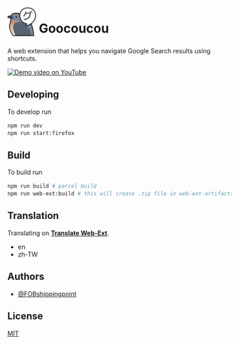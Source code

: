 # <sub><img src="./src/assets/icon-128.png" width=64px height=64px></sub> Goocoucou

A web extension that helps you navigate Google Search results using shortcuts.

[![Demo video on YouTube](https://img.youtube.com/vi/Xa_MYxBUB00/0.jpg)](https://youtu.be/Xa_MYxBUB00)

## Developing

To develop run

```sh
npm run dev
npm run start:firefox
```

## Build

To build run

```sh
npm run build # parcel build
npm run web-ext:build # this will create .zip file in web-ext-artifacts folder
```

## Translation

Translating on **[Translate Web-Ext](https://morikko.github.io/translate-web-extension/configure)**.

- en
- zh-TW

## Authors

- [@FOBshippingpoint](https://github.com/FOBshippingpoint)

## License

[MIT](https://choosealicense.com/licenses/mit/)
